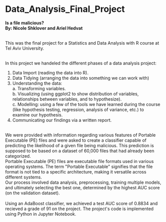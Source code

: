 # Data_Analysis_Final_Project
**Is a file malicious?** <br>
**By: Nicole Shklover and Ariel Hedvat**<br><br>

This was the final project for a Statistics and Data Analysis with R course at Tel Aviv University. <br><br>

In this project we handeled the different phases of a data analysis project: <br>
1. Data Import (reading the data into R).
2. Data Tidying (arranging the data into something we can work with)
3. Understanding the data: <br>
  a. Transforming variables. <br>
  b. Visualizing (using ggplot2 to show distribution of variables, relationships between variables, and to hypothesize). <br>
  c. Modelling: using a few of the tools we have learned during the course (like hypothesis testing, regression, analysis of variance, etc.) to examine our hypothesis. <br>
4. Communicating our findings via a written report. <br><br>


We were provided with information regarding various features of Portable Executable (PE) files and were asked to create a classifier capable of predicting the likelihood of a given file being malicious. This prediction is supposed to be based on a dataset of 60,000 files that had already been categorized.<br>
Portable Executable (PE) files are executable file formats used in various operating systems. The term "Portable Executable" signifies that the file format is not tied to a specific architecture, making it versatile across different systems.<br>
Our process involved data analysis, preprocessing, training multiple models, and ultimately selecting the best one, determined by the highest AUC score (on the validation dataset). <br><br>
Using an AdaBoost classifier, we achieved a test AUC score of 0.8834 and recieved a grade of 91 on the project.
The project's code is implemented using Python in Jupyter Notebook.<br><br>
